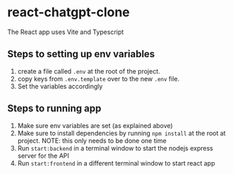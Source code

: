 # react-chatgpt-clone

The React app uses Vite and Typescript

## Steps to setting up env variables

1. create a file called `.env` at the root of the project.
2. copy keys from `.env.template` over to the new `.env` file.
3. Set the variables accordingly

## Steps to running app

1. Make sure env variables are set (as explained above)
2. Make sure to install dependencies by running `npm install` at the root at project. NOTE: this only needs to be done one time
3. Run `start:backend` in a terminal window to start the nodejs express server for the API
4. Run `start:frontend` in a different terminal window to start react app
